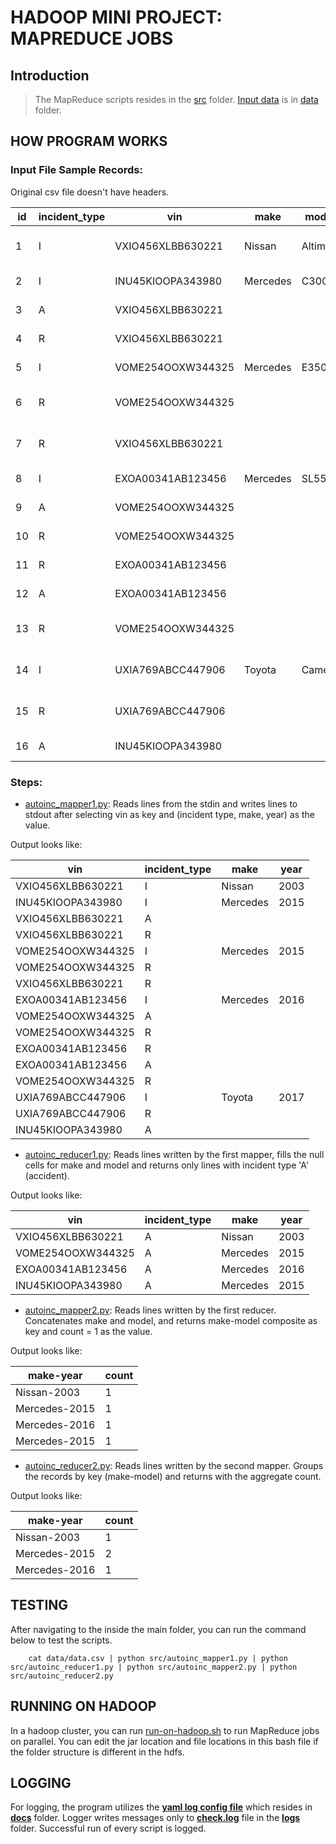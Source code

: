 # HADOOP MINI PROJECT: MAPREDUCE JOBS

## Introduction

>  The MapReduce scripts resides in the [src](/src) folder. [Input data](data/data.csv) is in [data](data) folder.

## HOW PROGRAM WORKS

### Input File Sample Records:
Original csv file doesn't have headers.

| id  | incident_type | vin | make   | model | year | incident_date | description					 |
|----|---|-------------------|----------|--------|------|------------|-------------------------------|
| 1  | I | VXIO456XLBB630221 | Nissan   | Altima | 2003 | 2002-05-08 | Initial sales from TechMotors |
| 2  | I | INU45KIOOPA343980 | Mercedes | C300   | 2015 | 2014-01-01 | Sold from EuroMotors          |
| 3  | A | VXIO456XLBB630221 |          |        |      | 2014-07-02 | Head on collision             |
| 4  | R | VXIO456XLBB630221 |          |        |      | 2014-08-05 | Repair transmission           |
| 5  | I | VOME254OOXW344325 | Mercedes | E350   | 2015 | 2014-02-01 | Sold from Carmax              |
| 6  | R | VOME254OOXW344325 |          |        |      | 2015-02-06 | Wheel allignment service      |
| 7  | R | VXIO456XLBB630221 |          |        |      | 2015-01-01 | Replace right head light      |
| 8  | I | EXOA00341AB123456 | Mercedes | SL550  | 2016 | 2015-01-01 | Sold from AceCars             |
| 9  | A | VOME254OOXW344325 |          |        |      | 2015-10-01 | Side collision                |
| 10 | R | VOME254OOXW344325 |          |        |      | 2015-09-01 | Changed tires                 |
| 11 | R | EXOA00341AB123456 |          |        |      | 2015-05-01 | Repair engine                 |
| 12 | A | EXOA00341AB123456 |          |        |      | 2015-05-03 | Vehicle rollover              |
| 13 | R | VOME254OOXW344325 |          |        |      | 2015-09-01 | Replace passenger side door   |
| 14 | I | UXIA769ABCC447906 | Toyota   | Camery | 2017 | 2016-05-08 | Initial sales from Carmax     |
| 15 | R | UXIA769ABCC447906 |          |        |      | 2020-01-02 | Initial sales from Carmax     |
| 16 | A | INU45KIOOPA343980 |          |        |      | 2020-05-01 | Side collision                |


### Steps:

- [autoinc_mapper1.py](src/autoinc_mapper1.py): Reads lines from the stdin and writes lines to stdout after selecting vin as key and (incident type, make, year) as the value.

Output looks like:

| vin 	| incident_type | make   | year |
|-------------------|---|----------|------|
| VXIO456XLBB630221 | I | Nissan   | 2003 |
| INU45KIOOPA343980 | I | Mercedes | 2015 |
| VXIO456XLBB630221 | A |          |      |
| VXIO456XLBB630221 | R |          |      |
| VOME254OOXW344325 | I | Mercedes | 2015 |
| VOME254OOXW344325 | R |          |      |
| VXIO456XLBB630221 | R |          |      |
| EXOA00341AB123456 | I | Mercedes | 2016 |
| VOME254OOXW344325 | A |          |      |
| VOME254OOXW344325 | R |          |      |
| EXOA00341AB123456 | R |          |      |
| EXOA00341AB123456 | A |          |      |
| VOME254OOXW344325 | R |          |      |
| UXIA769ABCC447906 | I | Toyota   | 2017 |
| UXIA769ABCC447906 | R |          |      |
| INU45KIOOPA343980 | A |          |      |


- [autoinc_reducer1.py](src/autoinc_reducer1.py): Reads lines written by the first mapper, fills the null cells for make and model and returns only lines with incident type 'A' (accident).

Output looks like:

| vin               | incident_type | make     | year |
|-------------------|---------------|----------|------|
| VXIO456XLBB630221 | A             | Nissan   | 2003 |
| VOME254OOXW344325 | A             | Mercedes | 2015 |
| EXOA00341AB123456 | A             | Mercedes | 2016 |
| INU45KIOOPA343980 | A             | Mercedes | 2015 |

- [autoinc_mapper2.py](src/autoinc_mapper2.py): Reads lines written by the first reducer. Concatenates make and model, and returns make-model composite as key and count = 1 as the value.

Output looks like:

| make-year     | count |
|---------------|-------|
| Nissan-2003   | 1     |
| Mercedes-2015 | 1     |
| Mercedes-2016 | 1     |
| Mercedes-2015 | 1     |

- [autoinc_reducer2.py](src/autoinc_reducer2.py): Reads lines written by the second mapper. Groups the records by key (make-model) and returns with the aggregate count.

Output looks like:

| make-year     | count |
|---------------|-------|
| Nissan-2003   | 1     |
| Mercedes-2015 | 2     |
| Mercedes-2016 | 1     |


## TESTING
After navigating to the inside the main folder, you can run the command below to test the scripts.

		cat data/data.csv | python src/autoinc_mapper1.py | python src/autoinc_reducer1.py | python src/autoinc_mapper2.py | python src/autoinc_reducer2.py

## RUNNING ON HADOOP

In a hadoop cluster, you can run [run-on-hadoop.sh](run-on-hadoop.sh) to run MapReduce jobs on parallel. You can edit the jar location and file locations in this bash file if the folder structure is different in the hdfs.

## LOGGING

For logging, the program utilizes the **[yaml log config file](docs/check.logging.yml)** which resides in **[docs](docs)** folder. Logger writes messages only to **[check.log](logs/check.log)** file in the **[logs](logs)** folder. Successful run of every script is logged.


